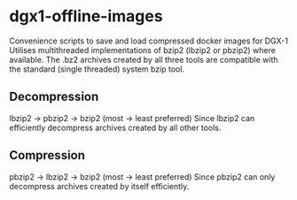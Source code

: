 # dgx1-offline-images
Convenience scripts to save and load compressed docker images for DGX-1
Utilises multithreaded implementations of bzip2 (lbzip2 or pbzip2) where available. The .bz2 archives created by all three tools are compatible with the standard (single threaded) system bzip tool.

## Decompression
lbzip2 -> pbzip2 -> bzip2 (most -> least preferred)
Since lbzip2 can efficiently decompress archives created by all other tools.

## Compression
pbzip2 -> lbzip2 -> bzip2 (most -> least preferred)
Since pbzip2 can only decompress archives created by itself efficiently.
